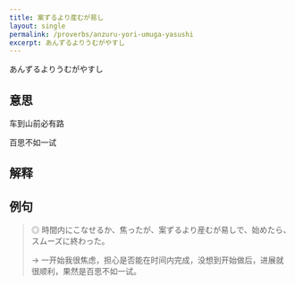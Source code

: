 ```yaml
---
title: 案ずるより産むが易し
layout: single
permalink: /proverbs/anzuru-yori-umuga-yasushi
excerpt: あんずるよりうむがやすし
---
```


あんずるよりうむがやすし

## 意思

车到山前必有路

百思不如一试

## 解释

## 例句

> ◎ 時間内にこなせるか、焦ったが、案ずるより産むが易しで、始めたら、スムーズに終わった。
>
> → 一开始我很焦虑，担心是否能在时间内完成，没想到开始做后，进展就很顺利，果然是百思不如一试。

